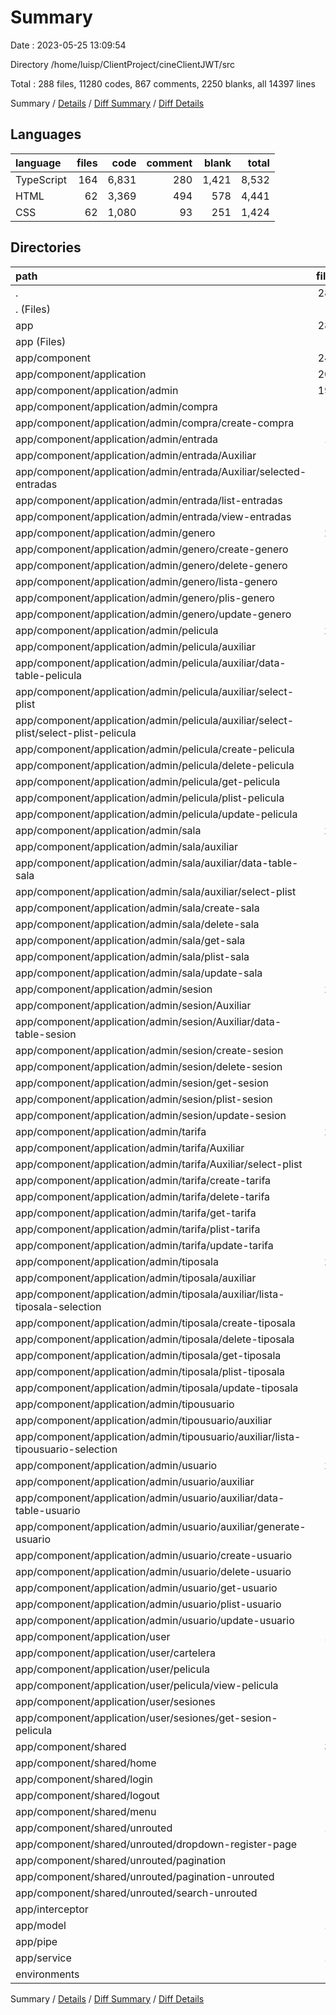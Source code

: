 # Summary

Date : 2023-05-25 13:09:54

Directory /home/luisp/ClientProject/cineClientJWT/src

Total : 288 files,  11280 codes, 867 comments, 2250 blanks, all 14397 lines

Summary / [Details](details.md) / [Diff Summary](diff.md) / [Diff Details](diff-details.md)

## Languages
| language | files | code | comment | blank | total |
| :--- | ---: | ---: | ---: | ---: | ---: |
| TypeScript | 164 | 6,831 | 280 | 1,421 | 8,532 |
| HTML | 62 | 3,369 | 494 | 578 | 4,441 |
| CSS | 62 | 1,080 | 93 | 251 | 1,424 |

## Directories
| path | files | code | comment | blank | total |
| :--- | ---: | ---: | ---: | ---: | ---: |
| . | 288 | 11,280 | 867 | 2,250 | 14,397 |
| . (Files) | 5 | 41 | 52 | 16 | 109 |
| app | 281 | 11,232 | 804 | 2,230 | 14,266 |
| app (Files) | 6 | 297 | 26 | 18 | 341 |
| app/component | 240 | 9,602 | 751 | 1,921 | 12,274 |
| app/component/application | 208 | 8,753 | 713 | 1,719 | 11,185 |
| app/component/application/admin | 196 | 8,186 | 676 | 1,624 | 10,486 |
| app/component/application/admin/compra | 4 | 245 | 12 | 46 | 303 |
| app/component/application/admin/compra/create-compra | 4 | 245 | 12 | 46 | 303 |
| app/component/application/admin/entrada | 12 | 288 | 14 | 69 | 371 |
| app/component/application/admin/entrada/Auxiliar | 4 | 66 | 0 | 14 | 80 |
| app/component/application/admin/entrada/Auxiliar/selected-entradas | 4 | 66 | 0 | 14 | 80 |
| app/component/application/admin/entrada/list-entradas | 4 | 157 | 14 | 42 | 213 |
| app/component/application/admin/entrada/view-entradas | 4 | 65 | 0 | 13 | 78 |
| app/component/application/admin/genero | 20 | 635 | 5 | 134 | 774 |
| app/component/application/admin/genero/create-genero | 4 | 124 | 1 | 30 | 155 |
| app/component/application/admin/genero/delete-genero | 4 | 120 | 1 | 23 | 144 |
| app/component/application/admin/genero/lista-genero | 4 | 140 | 1 | 30 | 171 |
| app/component/application/admin/genero/plis-genero | 4 | 119 | 1 | 23 | 143 |
| app/component/application/admin/genero/update-genero | 4 | 132 | 1 | 28 | 161 |
| app/component/application/admin/pelicula | 28 | 1,529 | 275 | 290 | 2,094 |
| app/component/application/admin/pelicula/auxiliar | 8 | 221 | 1 | 43 | 265 |
| app/component/application/admin/pelicula/auxiliar/data-table-pelicula | 4 | 79 | 0 | 15 | 94 |
| app/component/application/admin/pelicula/auxiliar/select-plist | 4 | 142 | 1 | 28 | 171 |
| app/component/application/admin/pelicula/auxiliar/select-plist/select-plist-pelicula | 4 | 142 | 1 | 28 | 171 |
| app/component/application/admin/pelicula/create-pelicula | 4 | 320 | 124 | 71 | 515 |
| app/component/application/admin/pelicula/delete-pelicula | 4 | 90 | 1 | 23 | 114 |
| app/component/application/admin/pelicula/get-pelicula | 4 | 127 | 0 | 20 | 147 |
| app/component/application/admin/pelicula/plist-pelicula | 4 | 346 | 136 | 59 | 541 |
| app/component/application/admin/pelicula/update-pelicula | 4 | 425 | 13 | 74 | 512 |
| app/component/application/admin/sala | 28 | 1,172 | 125 | 243 | 1,540 |
| app/component/application/admin/sala/auxiliar | 8 | 204 | 2 | 46 | 252 |
| app/component/application/admin/sala/auxiliar/data-table-sala | 4 | 63 | 0 | 16 | 79 |
| app/component/application/admin/sala/auxiliar/select-plist | 4 | 141 | 2 | 30 | 173 |
| app/component/application/admin/sala/create-sala | 4 | 239 | 21 | 47 | 307 |
| app/component/application/admin/sala/delete-sala | 4 | 89 | 1 | 21 | 111 |
| app/component/application/admin/sala/get-sala | 4 | 82 | 0 | 19 | 101 |
| app/component/application/admin/sala/plist-sala | 4 | 326 | 96 | 61 | 483 |
| app/component/application/admin/sala/update-sala | 4 | 232 | 5 | 49 | 286 |
| app/component/application/admin/sesion | 24 | 1,225 | 80 | 217 | 1,522 |
| app/component/application/admin/sesion/Auxiliar | 4 | 65 | 0 | 13 | 78 |
| app/component/application/admin/sesion/Auxiliar/data-table-sesion | 4 | 65 | 0 | 13 | 78 |
| app/component/application/admin/sesion/create-sesion | 4 | 347 | 31 | 57 | 435 |
| app/component/application/admin/sesion/delete-sesion | 4 | 88 | 1 | 21 | 110 |
| app/component/application/admin/sesion/get-sesion | 4 | 112 | 0 | 22 | 134 |
| app/component/application/admin/sesion/plist-sesion | 4 | 215 | 13 | 39 | 267 |
| app/component/application/admin/sesion/update-sesion | 4 | 398 | 35 | 65 | 498 |
| app/component/application/admin/tarifa | 24 | 696 | 5 | 156 | 857 |
| app/component/application/admin/tarifa/Auxiliar | 4 | 140 | 1 | 34 | 175 |
| app/component/application/admin/tarifa/Auxiliar/select-plist | 4 | 140 | 1 | 34 | 175 |
| app/component/application/admin/tarifa/create-tarifa | 4 | 134 | 1 | 30 | 165 |
| app/component/application/admin/tarifa/delete-tarifa | 4 | 121 | 1 | 24 | 146 |
| app/component/application/admin/tarifa/get-tarifa | 4 | 26 | 0 | 11 | 37 |
| app/component/application/admin/tarifa/plist-tarifa | 4 | 133 | 0 | 29 | 162 |
| app/component/application/admin/tarifa/update-tarifa | 4 | 142 | 2 | 28 | 172 |
| app/component/application/admin/tiposala | 24 | 761 | 23 | 166 | 950 |
| app/component/application/admin/tiposala/auxiliar | 4 | 121 | 0 | 23 | 144 |
| app/component/application/admin/tiposala/auxiliar/lista-tiposala-selection | 4 | 121 | 0 | 23 | 144 |
| app/component/application/admin/tiposala/create-tiposala | 4 | 133 | 1 | 27 | 161 |
| app/component/application/admin/tiposala/delete-tiposala | 4 | 119 | 1 | 28 | 148 |
| app/component/application/admin/tiposala/get-tiposala | 4 | 73 | 0 | 15 | 88 |
| app/component/application/admin/tiposala/plist-tiposala | 4 | 180 | 19 | 44 | 243 |
| app/component/application/admin/tiposala/update-tiposala | 4 | 135 | 2 | 29 | 166 |
| app/component/application/admin/tipousuario | 4 | 103 | 0 | 26 | 129 |
| app/component/application/admin/tipousuario/auxiliar | 4 | 103 | 0 | 26 | 129 |
| app/component/application/admin/tipousuario/auxiliar/lista-tipousuario-selection | 4 | 103 | 0 | 26 | 129 |
| app/component/application/admin/usuario | 28 | 1,532 | 137 | 277 | 1,946 |
| app/component/application/admin/usuario/auxiliar | 8 | 116 | 3 | 34 | 153 |
| app/component/application/admin/usuario/auxiliar/data-table-usuario | 4 | 69 | 1 | 16 | 86 |
| app/component/application/admin/usuario/auxiliar/generate-usuario | 4 | 47 | 2 | 18 | 67 |
| app/component/application/admin/usuario/create-usuario | 4 | 459 | 14 | 66 | 539 |
| app/component/application/admin/usuario/delete-usuario | 4 | 60 | 6 | 19 | 85 |
| app/component/application/admin/usuario/get-usuario | 4 | 58 | 3 | 19 | 80 |
| app/component/application/admin/usuario/plist-usuario | 4 | 423 | 65 | 75 | 563 |
| app/component/application/admin/usuario/update-usuario | 4 | 416 | 46 | 64 | 526 |
| app/component/application/user | 12 | 567 | 37 | 95 | 699 |
| app/component/application/user/cartelera | 4 | 183 | 14 | 29 | 226 |
| app/component/application/user/pelicula | 4 | 174 | 3 | 34 | 211 |
| app/component/application/user/pelicula/view-pelicula | 4 | 174 | 3 | 34 | 211 |
| app/component/application/user/sesiones | 4 | 210 | 20 | 32 | 262 |
| app/component/application/user/sesiones/get-sesion-pelicula | 4 | 210 | 20 | 32 | 262 |
| app/component/shared | 32 | 849 | 38 | 202 | 1,089 |
| app/component/shared/home | 4 | 334 | 8 | 57 | 399 |
| app/component/shared/login | 4 | 115 | 10 | 29 | 154 |
| app/component/shared/logout | 4 | 71 | 1 | 18 | 90 |
| app/component/shared/menu | 4 | 97 | 11 | 27 | 135 |
| app/component/shared/unrouted | 16 | 232 | 8 | 71 | 311 |
| app/component/shared/unrouted/dropdown-register-page | 4 | 52 | 0 | 17 | 69 |
| app/component/shared/unrouted/pagination | 4 | 51 | 0 | 18 | 69 |
| app/component/shared/unrouted/pagination-unrouted | 4 | 65 | 0 | 18 | 83 |
| app/component/shared/unrouted/search-unrouted | 4 | 64 | 8 | 18 | 90 |
| app/interceptor | 1 | 29 | 2 | 8 | 39 |
| app/model | 14 | 450 | 13 | 64 | 527 |
| app/pipe | 2 | 32 | 1 | 8 | 41 |
| app/service | 18 | 822 | 11 | 211 | 1,044 |
| environments | 2 | 7 | 11 | 4 | 22 |

Summary / [Details](details.md) / [Diff Summary](diff.md) / [Diff Details](diff-details.md)